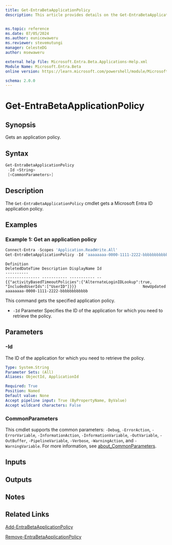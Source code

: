```yaml
---
title: Get-EntraBetaApplicationPolicy
description: This article provides details on the Get-EntraBetaApplicationPolicy command.


ms.topic: reference
ms.date: 07/05/2024
ms.author: eunicewaweru
ms.reviewer: stevemutungi
manager: CelesteDG
author: msewaweru

external help file: Microsoft.Entra.Beta.Applications-Help.xml
Module Name: Microsoft.Entra.Beta
online version: https://learn.microsoft.com/powershell/module/Microsoft.Entra.Beta/Get-EntraBetaApplicationPolicy

schema: 2.0.0
---
```


# Get-EntraBetaApplicationPolicy

## Synopsis

Gets an application policy.

## Syntax

```powershell
Get-EntraBetaApplicationPolicy
 -Id <String> 
 [<CommonParameters>]
```

## Description

The `Get-EntraBetaApplicationPolicy` cmdlet gets a Microsoft Entra ID application policy.

## Examples

### Example 1: Get an application policy

```powershell
Connect-Entra -Scopes 'Application.ReadWrite.All'
Get-EntraBetaApplicationPolicy -Id 'aaaaaaaa-0000-1111-2222-bbbbbbbbbbbb'
```

```Output
Definition                                                                                       DeletedDateTime Description DisplayName Id
----------                                                                                       --------------- ----------- ----------- --
{{"activityBasedTimeoutPolicies":{"AlternateLoginIDLookup":true, "IncludedUserIds":["UserID"]}}}                             NewUpdated  aaaaaaaa-0000-1111-2222-bbbbbbbbbbbb
```

This command gets the specified application policy.

- `-Id` Parameter Specifies the ID of the application for which you need to retrieve the policy.

## Parameters

### -Id

The ID of the application for which you need to retrieve the policy.

```yaml
Type: System.String
Parameter Sets: (All)
Aliases: ObjectId, ApplicationId

Required: True
Position: Named
Default value: None
Accept pipeline input: True (ByPropertyName, ByValue)
Accept wildcard characters: False
```

### CommonParameters

This cmdlet supports the common parameters: `-Debug`, `-ErrorAction`, `-ErrorVariable`, `-InformationAction`, `-InformationVariable`, `-OutVariable`, `-OutBuffer`, `-PipelineVariable`, `-Verbose`, `-WarningAction`, and `-WarningVariable`. For more information, see [about_CommonParameters](https://go.microsoft.com/fwlink/?LinkID=113216).

## Inputs

## Outputs

## Notes

## Related Links

[Add-EntraBetaApplicationPolicy](Add-EntraBetaApplicationPolicy.md)

[Remove-EntraBetaApplicationPolicy](Remove-EntraBetaApplicationPolicy.md)

